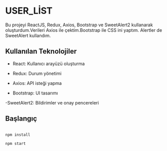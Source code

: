 # USER_LİST
Bu projeyi ReactJS, Redux, Axios, Bootstrap ve SweetAlert2 kullanarak oluşturdum.Verileri Axios ile çektim.Bootstrap ile CSS ini yaptım. Alertler de SweetAlert kullandım.
## Kullanılan Teknolojiler
- React: Kullanıcı arayüzü oluşturma

- Redux: Durum yönetimi

- Axios: API isteği yapma

- Bootstrap: UI tasarımı

-SweetAlert2: Bildirimler ve onay pencereleri
## Başlangıç
```git clone https://github.com/eypbatihan/alterntativkraft_aufgabe.git

npm install

npm start
```
